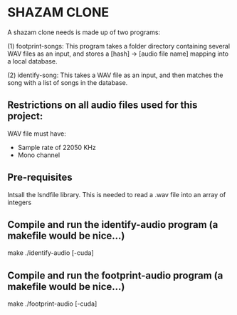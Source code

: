 SHAZAM CLONE
=================

A shazam clone needs is made up of two programs:

(1) footprint-songs: This program takes a folder directory containing several WAV files as an input, and stores a [hash] -> [audio file name] mapping into a local database.

(2) identify-song: This takes a WAV file as an input, and then matches the song with a list of songs in the database.

Restrictions on all audio files used for this project:
------------------------------------------
WAV file must have:
- Sample rate of 22050 KHz
- Mono channel

Pre-requisites
---------------
Intsall the lsndfile library. This is needed to read a .wav file into an array of integers

Compile and run the identify-audio program (a makefile would be nice...)
----------------------------------------------------------------------------
make
./identify-audio [-cuda]

Compile and run the footprint-audio program (a makefile would be nice...)
----------------------------------------------------------------------------
make
./footprint-audio [-cuda]